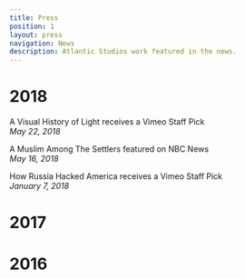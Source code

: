 ```yaml
---
title: Press
position: 1
layout: press
navigation: News
description: Atlantic Studios work featured in the news.
---
```


# 2018

A Visual History of Light receives a Vimeo Staff Pick<br/>
*May 22, 2018*

A Muslim Among The Settlers featured on NBC News<br/>
*May 16, 2018*

How Russia Hacked America receives a Vimeo Staff Pick<br/>
*January 7, 2018*

# 2017

# 2016

